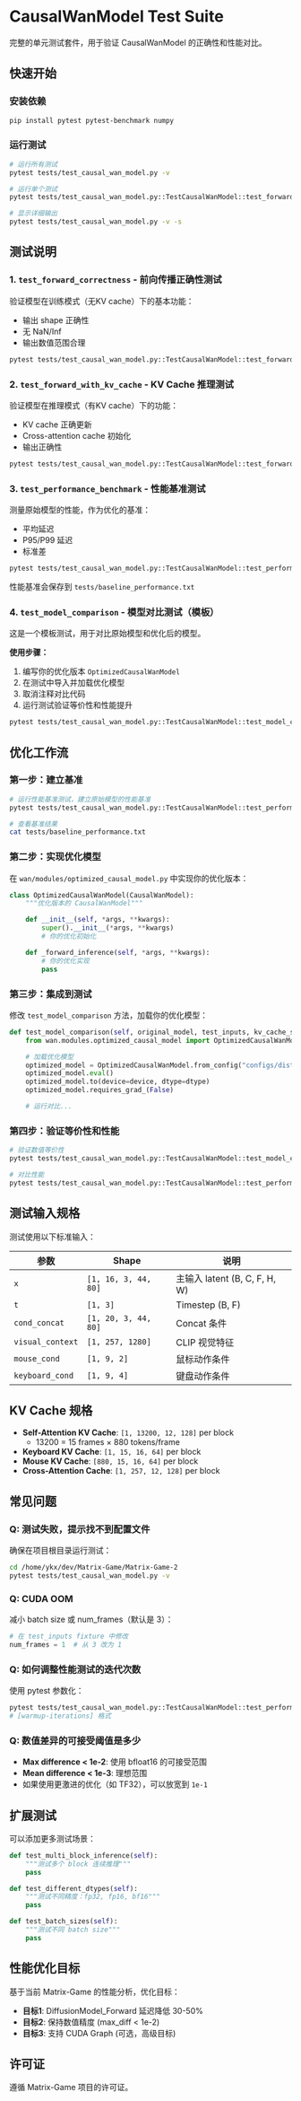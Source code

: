 # CausalWanModel Test Suite

完整的单元测试套件，用于验证 CausalWanModel 的正确性和性能对比。

## 快速开始

### 安装依赖

```bash
pip install pytest pytest-benchmark numpy
```

### 运行测试

```bash
# 运行所有测试
pytest tests/test_causal_wan_model.py -v

# 运行单个测试
pytest tests/test_causal_wan_model.py::TestCausalWanModel::test_forward_correctness -v

# 显示详细输出
pytest tests/test_causal_wan_model.py -v -s
```

## 测试说明

### 1. `test_forward_correctness` - 前向传播正确性测试

验证模型在训练模式（无KV cache）下的基本功能：
- 输出 shape 正确性
- 无 NaN/Inf
- 输出数值范围合理

```bash
pytest tests/test_causal_wan_model.py::TestCausalWanModel::test_forward_correctness -v -s
```

### 2. `test_forward_with_kv_cache` - KV Cache 推理测试

验证模型在推理模式（有KV cache）下的功能：
- KV cache 正确更新
- Cross-attention cache 初始化
- 输出正确性

```bash
pytest tests/test_causal_wan_model.py::TestCausalWanModel::test_forward_with_kv_cache -v -s
```

### 3. `test_performance_benchmark` - 性能基准测试

测量原始模型的性能，作为优化的基准：
- 平均延迟
- P95/P99 延迟
- 标准差

```bash
pytest tests/test_causal_wan_model.py::TestCausalWanModel::test_performance_benchmark -v -s
```

性能基准会保存到 `tests/baseline_performance.txt`

### 4. `test_model_comparison` - 模型对比测试（模板）

这是一个模板测试，用于对比原始模型和优化后的模型。

**使用步骤：**

1. 编写你的优化版本 `OptimizedCausalWanModel`
2. 在测试中导入并加载优化模型
3. 取消注释对比代码
4. 运行测试验证等价性和性能提升

```bash
pytest tests/test_causal_wan_model.py::TestCausalWanModel::test_model_comparison -v -s
```

## 优化工作流

### 第一步：建立基准

```bash
# 运行性能基准测试，建立原始模型的性能基准
pytest tests/test_causal_wan_model.py::TestCausalWanModel::test_performance_benchmark -v -s

# 查看基准结果
cat tests/baseline_performance.txt
```

### 第二步：实现优化模型

在 `wan/modules/optimized_causal_model.py` 中实现你的优化版本：

```python
class OptimizedCausalWanModel(CausalWanModel):
    """优化版本的 CausalWanModel"""

    def __init__(self, *args, **kwargs):
        super().__init__(*args, **kwargs)
        # 你的优化初始化

    def _forward_inference(self, *args, **kwargs):
        # 你的优化实现
        pass
```

### 第三步：集成到测试

修改 `test_model_comparison` 方法，加载你的优化模型：

```python
def test_model_comparison(self, original_model, test_inputs, kv_cache_structure, device, dtype):
    from wan.modules.optimized_causal_model import OptimizedCausalWanModel

    # 加载优化模型
    optimized_model = OptimizedCausalWanModel.from_config("configs/distilled_model/universal")
    optimized_model.eval()
    optimized_model.to(device=device, dtype=dtype)
    optimized_model.requires_grad_(False)

    # 运行对比...
```

### 第四步：验证等价性和性能

```bash
# 验证数值等价性
pytest tests/test_causal_wan_model.py::TestCausalWanModel::test_model_comparison -v -s

# 对比性能
pytest tests/test_causal_wan_model.py::TestCausalWanModel::test_performance_benchmark -v -s
```

## 测试输入规格

测试使用以下标准输入：

| 参数 | Shape | 说明 |
|------|-------|------|
| `x` | `[1, 16, 3, 44, 80]` | 主输入 latent (B, C, F, H, W) |
| `t` | `[1, 3]` | Timestep (B, F) |
| `cond_concat` | `[1, 20, 3, 44, 80]` | Concat 条件 |
| `visual_context` | `[1, 257, 1280]` | CLIP 视觉特征 |
| `mouse_cond` | `[1, 9, 2]` | 鼠标动作条件 |
| `keyboard_cond` | `[1, 9, 4]` | 键盘动作条件 |

## KV Cache 规格

- **Self-Attention KV Cache**: `[1, 13200, 12, 128]` per block
  - 13200 = 15 frames × 880 tokens/frame
- **Keyboard KV Cache**: `[1, 15, 16, 64]` per block
- **Mouse KV Cache**: `[880, 15, 16, 64]` per block
- **Cross-Attention Cache**: `[1, 257, 12, 128]` per block

## 常见问题

### Q: 测试失败，提示找不到配置文件

确保在项目根目录运行测试：
```bash
cd /home/ykx/dev/Matrix-Game/Matrix-Game-2
pytest tests/test_causal_wan_model.py -v
```

### Q: CUDA OOM

减小 batch size 或 num_frames（默认是 3）：
```python
# 在 test_inputs fixture 中修改
num_frames = 1  # 从 3 改为 1
```

### Q: 如何调整性能测试的迭代次数

使用 pytest 参数化：
```bash
pytest tests/test_causal_wan_model.py::TestCausalWanModel::test_performance_benchmark[3-20] -v -s
# [warmup-iterations] 格式
```

### Q: 数值差异的可接受阈值是多少

- **Max difference < 1e-2**: 使用 bfloat16 的可接受范围
- **Mean difference < 1e-3**: 理想范围
- 如果使用更激进的优化（如 TF32），可以放宽到 `1e-1`

## 扩展测试

可以添加更多测试场景：

```python
def test_multi_block_inference(self):
    """测试多个 block 连续推理"""
    pass

def test_different_dtypes(self):
    """测试不同精度：fp32, fp16, bf16"""
    pass

def test_batch_sizes(self):
    """测试不同 batch size"""
    pass
```

## 性能优化目标

基于当前 Matrix-Game 的性能分析，优化目标：

- **目标1**: DiffusionModel_Forward 延迟降低 30-50%
- **目标2**: 保持数值精度 (max_diff < 1e-2)
- **目标3**: 支持 CUDA Graph (可选，高级目标)

## 许可证

遵循 Matrix-Game 项目的许可证。
